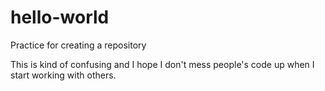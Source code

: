 # hello-world
Practice for creating a repository

This is kind of confusing and I hope I don't mess people's code up when I start working with others.
